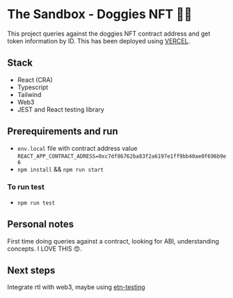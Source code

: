 # The Sandbox - Doggies NFT 🚀🚀

This project queries against the doggies NFT contract address and get token information by ID.
This has been deployed using [VERCEL](https://vercel.com/valenciahq/web3-the-doggies-nft).

## Stack

- React (CRA)
- Typescript
- Tailwind
- Web3
- JEST and React testing library

## Prerequirements and run

- `env.local` file with contract address value `REACT_APP_CONTRACT_ADRESS=0xc7df86762ba83f2a6197e1ff9bb40ae0f696b9e6`
- `npm install` && `npm run start`

### To run test

- `npm run test`

## Personal notes

First time doing queries against a contract, looking for ABI, understanding concepts. I LOVE THIS 😍.

## Next steps

Integrate rtl with web3, maybe using [etn-testing](https://www.npmjs.com/package/eth-testing)
